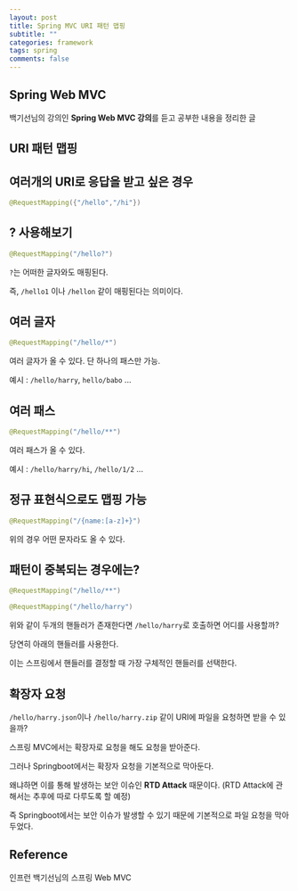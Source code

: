 ```yaml
---
layout: post
title: Spring MVC URI 패턴 맵핑
subtitle: ""
categories: framework
tags: spring
comments: false
---
```


## Spring Web MVC

백기선님의 강의인 **Spring Web MVC 강의**를 듣고 공부한 내용을 정리한 글

## URI 패턴 맵핑

## 여러개의 URI로 응답을 받고 싶은 경우

```java
@RequestMapping({"/hello","/hi"})
```

## ? 사용해보기

```java
@RequestMapping("/hello?")
```

`?`는 어떠한 글자와도 매핑된다.

즉, `/hello1` 이나 `/hellon` 같이 매핑된다는 의미이다.

## 여러 글자

```java
@RequestMapping("/hello/*")
```

여러 글자가 올 수 있다. 단 하나의 패스만 가능.

예시 : `/hello/harry`, `hello/babo` ...

## 여러 패스

```java
@RequestMapping("/hello/**")
```

여러 패스가 올 수 있다.

예시 : `/hello/harry/hi`, `/hello/1/2` ...

## 정규 표현식으로도 맵핑 가능

```java
@RequestMapping("/{name:[a-z]+}")
```

위의 경우 어떤 문자라도 올 수 있다.

## 패턴이 중복되는 경우에는?

```java
@RequestMapping("/hello/**")
```

```java
@RequestMapping("/hello/harry")
```

위와 같이 두개의 핸들러가 존재한다면 `/hello/harry`로 호출하면 어디를 사용할까?

당연히 아래의 핸들러를 사용한다.

이는 스프링에서 핸들러를 결정할 때 가장 구체적인 핸들러를 선택한다.

## 확장자 요청

`/hello/harry.json`이나 `/hello/harry.zip` 같이 URI에 파일을 요청하면 받을 수 있을까?

스프링 MVC에서는 확장자로 요청을 해도 요청을 받아준다.

그러나 Springboot에서는 확장자 요청을 기본적으로 막아둔다.

왜냐하면 이를 통해 발생하는 보안 이슈인 **RTD Attack** 때문이다. (RTD Attack에 관해서는 추후에 따로 다루도록 할 예정)

즉 Springboot에서는 보안 이슈가 발생할 수 있기 때문에 기본적으로 파일 요청을 막아두었다.

## Reference

인프런 백기선님의 스프링 Web MVC
